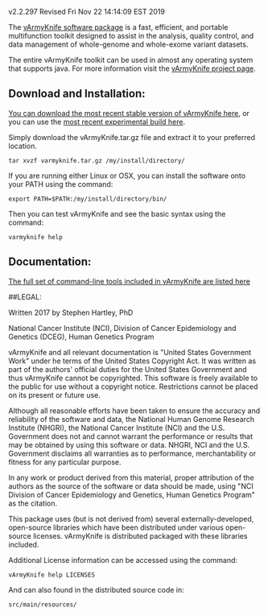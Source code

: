v2.2.297
Revised Fri Nov 22 14:14:09 EST 2019

The [vArmyKnife software package](http://hartleys.github.io/vArmyKnife/) is a fast, efficient, and portable 
multifunction toolkit designed to assist in
the analysis, quality control, and data management of whole-genome and whole-exome variant datasets. 

The entire vArmyKnife toolkit can be used in almost any operating system that supports java.
For more information visit the [vArmyKnife project page](http://hartleys.github.io/vArmyKnife/index.html). 

## Download and Installation:

[You can download the most recent stable version of vArmyKnife here](https://github.com/hartleys/vArmyKnife/releases), 
or you can use the [most recent experimental build here](https://github.com/hartleys/vArmyKnife/tarball/master).

Simply download the vArmyKnife.tar.gz file and extract it to your preferred location.

    tar xvzf varmyknife.tar.gz /my/install/directory/

If you are running either Linux or OSX, you can install the software onto your PATH using the command:

    export PATH=$PATH:/my/install/directory/bin/

Then you can test vArmyKnife and see the basic syntax using the command:

    varmyknife help

## Documentation:

[The full set of command-line tools included in vArmyKnife are listed here](docs/index.html)

##LEGAL:

Written 2017 by Stephen Hartley, PhD 

National Cancer Institute (NCI), Division of Cancer Epidemiology and Genetics (DCEG), Human Genetics Program

vArmyKnife and all relevant documentation is "United States Government Work" under he terms of the United States Copyright Act. It was written as part of the authors' official duties for the United States Government and thus vArmyKnife cannot be copyrighted. This software is freely available to the public for use without a copyright notice. Restrictions cannot be placed on its present or future use.

Although all reasonable efforts have been taken to ensure the accuracy and reliability of the software and data, the National Human Genome Research Institute (NHGRI), the National Cancer Institute (NCI) and the U.S. Government does not and cannot warrant the performance or results that may be obtained by using this software or data. NHGRI, NCI and the U.S. Government disclaims all warranties as to performance, merchantability or fitness for any particular purpose.

In any work or product derived from this material, proper attribution of the authors as the source of the software or data should be made, using "NCI Division of Cancer Epidemiology and Genetics, Human Genetics Program" as the citation.

This package uses (but is not derived from) several externally-developed, open-source libraries which have been distributed under various open-source licenses. vArmyKnife is distributed packaged with these libraries included.

Additional License information can be accessed using the command:

    vArmyKnife help LICENSES

And can also found in the distributed source code in:

    src/main/resources/

